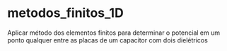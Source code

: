 # metodos_finitos_1D
Aplicar método dos elementos finitos para determinar o potencial em um ponto qualquer entre as placas de um capacitor com dois dielétricos
